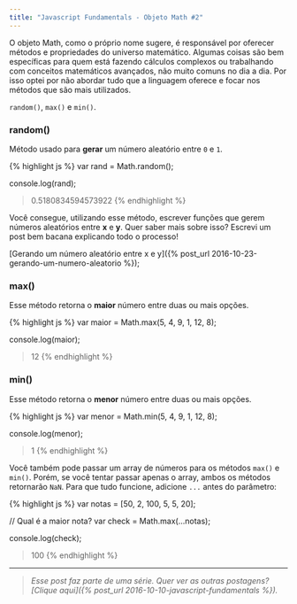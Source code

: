 ```yaml
---
title: "Javascript Fundamentals - Objeto Math #2"
---
```


O objeto Math, como o próprio nome sugere, é responsável por oferecer métodos e propriedades do universo matemático. Algumas coisas são bem específicas para quem está fazendo cálculos complexos ou trabalhando com conceitos matemáticos avançados, não muito comuns no dia a dia. Por isso optei por não abordar tudo que a linguagem oferece e focar nos métodos que são mais utilizados.

`random()`, `max()` e `min()`.

### random()

Método usado para **gerar** um número aleatório entre `0` e `1`.

{% highlight js %}
var rand = Math.random();

console.log(rand);
> 0.5180834594573922
{% endhighlight %}

Você consegue, utilizando esse método, escrever funções que gerem números aleatórios entre **x** e **y**. Quer saber mais sobre isso? Escrevi um post bem bacana explicando todo o processo!

[Gerando um número aleatório entre x e y]({% post_url 2016-10-23-gerando-um-numero-aleatorio %});

### max()

Esse método retorna o **maior** número entre duas ou mais opções.

{% highlight js %}
var maior = Math.max(5, 4, 9, 1, 12, 8);

console.log(maior);
> 12
{% endhighlight %}

### min()

Esse método retorna o **menor** número entre duas ou mais opções.

{% highlight js %}
var menor = Math.min(5, 4, 9, 1, 12, 8);

console.log(menor);
> 1
{% endhighlight %}

Você também pode passar um array de números para os métodos `max()` e `min()`. Porém, se você tentar passar apenas o array, ambos os métodos retornarão `NaN`. Para que tudo funcione, adicione `...` antes do parâmetro:

{% highlight js %}
var notas = [50, 2, 100, 5, 5, 20];

// Qual é a maior nota?
var check = Math.max(...notas);

console.log(check);
> 100
{% endhighlight %}


---

> _Esse post faz parte de uma série. Quer ver as outras postagens? [Clique aqui]({% post_url 2016-10-10-javascript-fundamentals %})._